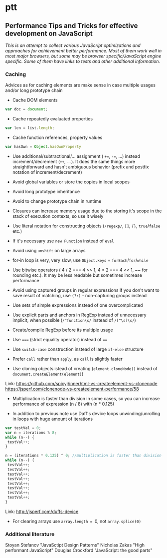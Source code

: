 # ptt
## Performance Tips and Tricks for effective development on JavaScript

_This is an attempt to collect various JavaScript optimizations and approaches for achievement better performance. 
Most of them work well in most major browsers, but some may be browser specific/JavaScript engine specific.
Some of them have links to tests and other additional information._

### Caching

Advices as for caching elements are make sense in case multiple usages and/or long prototype chain
	
- Cache DOM elements

```javascript
var doc = document;
```

- Cache repeatedly evaluated properties

```javascript
var len = list.length;
```

- Cache function references, property values

```javascript
var hasOwn = Object.hasOwnProperty
```

- Use additional/subtractional/... assignment ( `+=`, `-=`, ...) instead increment/decrement (`++`, `--`). 
It does the same things more straightforward and hasn't ambiguous behavior (prefix and postfix notation of increment/decrement)

- Avoid global variables or store the copies in local scopes

- Avoid long prototype inheritance

- Avoid to change prototype chain in runtime

- Closures can increase memory usage due to the storing it's scope in the stack of execution contexts, so use it wisely

- Use literal notation for constructing objects (`/regexp/`, `[]`, `{}`, `true`/`false` etc.)
	
- If it's necessary use `new Function` instead of `eval`
	
- Avoid using `unshift` on large arrays
	
- for-in loop is very, very slow, use `Object.keys` + `forEach`/`for`/`while`
	
- Use bitwise operators ( 4 / 2 === 4 >> 1, 4 * 2 === 4 << 1, ~~ for rounding etc.). It may be less readable but sometimes increase performance
	
- Avoid using captured groups in regular expressions if you don't want to save result of matching,
use `(?:)` - non-capturing groups instead

- Use sets of simple expressions instead of one overcomplicated

- Use explicit parts and anchors in RegExp instead of unnecessary implicit, when possible (`/^function\s/` instead of `/[^\s]\s/`)

- Create/compile RegExp before its multiple usage

- Use `===` (strict equality operator) instead of `==`

- Use `switch-case` construction instead of large `if-else` structure

- Prefer `call` rather than `apply`, as `call` is slightly faster

- Use cloning objects istead of creating (`element.cloneNode()` instead of `document.createElement(element)`)

Link:
https://github.com/spicyj/innerhtml-vs-createelement-vs-clonenode
https://jsperf.com/clonenode-vs-createelement-performance/58

- Multiplication is faster than division in some cases, so you can increase performance of expression (n / 8) with (n * 0.125)

- In addition to previous note use Daff's device loops unwinding/unrolling in loops with huge amount of iterations

```javascript
var testVal = 0;
var n = iterations % 8;
while (n--) {
 testVal++;
}

n = (iterations * 0.125) ^ 0; //multiplication is faster than division in some cases
while (n--) {
 testVal++;
 testVal++;
 testVal++;
 testVal++;
 testVal++;
 testVal++;
 testVal++;
 testVal++;
}
```

Link:
http://jsperf.com/duffs-device

- For clearing arrays use `array.length = `0, not `array.splice(0)`

### Additional literature

Stoyan Stefanov "JavaSctipt Design Patterns"
Nicholas Zakas "High performant JavaScript"
Douglas Crockford "JavaScript: the good parts"
